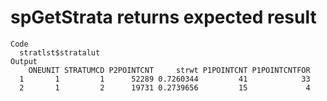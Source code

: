 # spGetStrata returns expected result

    Code
      stratlst$stratalut
    Output
        ONEUNIT STRATUMCD P2POINTCNT     strwt P1POINTCNT P1POINTCNTFOR
      1       1         1      52289 0.7260344         41            33
      2       1         2      19731 0.2739656         15             4

